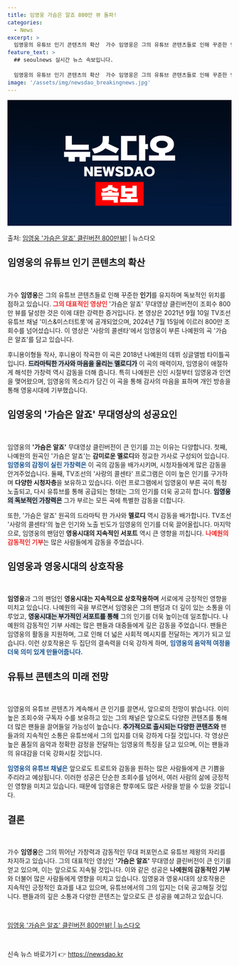 ```yaml
---
title: 임영웅 가슴은 알죠 800만 뷰 돌파!
categories:
  - News
excerpt: >
  임영웅의 유튜브 인기 콘텐츠의 확산  가수 임영웅은 그의 유튜브 콘텐츠들로 인해 꾸준한 인기를 유지하며 독보…
feature_text: >
  ## seoulnews 실시간 뉴스 속보입니다.

  임영웅의 유튜브 인기 콘텐츠의 확산  가수 임영웅은 그의 유튜브 콘텐츠들로 인해 꾸준한 인기를 유지하며 독보…
image: '/assets/img/newsdao_breakingnews.jpg'
---
```


![뉴스다오 속보](/assets/img/newsdao_breakingnews.jpg)

<p>출처: <a href="https://newsdao.kr/4874" rel="dofollow">임영웅 '가슴은 알죠' 클린버전 800만뷰!</a> | 뉴스다오</p>

<h2 data-ke-size="size26">임영웅의 유튜브 인기 콘텐츠의 확산</h2>

<p data-ke-size="size16">&nbsp;</p>

가수 <b>임영웅</b>은 그의 유튜브 콘텐츠들로 인해 꾸준한 <b>인기</b>를 유지하며 독보적인 위치를 점하고 있습니다. <b><span style="color: #ee2323;">그의 대표적인 영상인</span></b> '가슴은 알죠' 무대영상 클린버전이 조회수 800만 뷰를 달성한 것은 이에 대한 강력한 증거입니다. 본 영상은 2021년 9월 10일 TV조선 유튜브 채널 '미스&미스터트롯'에 공개되었으며, 2024년 7월 15일에 이르러 800만 조회수를 넘어섰습니다. 이 영상은 '사랑의 콜센타'에서 임영웅이 부른 나예원의 곡 '가슴은 알죠'를 담고 있습니다. 

후니용이형들 작사, 후니용이 작곡한 이 곡은 2018년 나예원의 데뷔 싱글앨범 타이틀곡입니다. <b><span style="background-color: #21538527;">드라마틱한 가사와 마음을 울리는 멜로디가</span></b> 이 곡의 매력이자, 임영웅이 애절하게 해석한 가창력 역시 감동을 더해 줍니다. 특히 나예원은 신인 시절부터 임영웅과 인연을 맺어왔으며, 임영웅의 목소리가 담긴 이 곡을 통해 감사의 마음을 표하며 개인 방송을 통해 영웅시대에 기부했습니다. 

<h2 data-ke-size="size26">임영웅의 '가슴은 알죠' 무대영상의 성공요인</h2>

<p data-ke-size="size16">&nbsp;</p>

임영웅의 <b>'가슴은 알죠'</b> 무대영상 클린버전이 큰 인기를 끄는 이유는 다양합니다. 첫째, 나예원의 원곡인 '가슴은 알죠'는 <b>감미로운 멜로디</b>와 정교한 가사로 구성되어 있습니다. <b><span style="color: #1a5490;">임영웅의 감정이 실린 가창력은</span></b> 이 곡의 감동을 배가시키며, 시청자들에게 많은 감동을 안겨주었습니다. 둘째, TV조선의 '사랑의 콜센타' 프로그램은 이미 높은 인기를 구가하며 <b>다양한 시청자층</b>을 보유하고 있습니다. 이런 프로그램에서 임영웅이 부른 곡이 특정 노출되고, 다시 유튜브를 통해 공급되는 형태는 그의 인기를 더욱 공고히 합니다. <b><span style="background-color: #21538527;">임영웅의 독보적인 가창력은</span></b> 그가 부르는 모든 곡에 특별한 감동을 더합니다. 

또한, '가슴은 알죠' 원곡의 드라마틱 한 가사와 <b>멜로디</b> 역시 감동을 배가합니다. TV조선 '사랑의 콜센타'의 높은 인기와 노출 빈도가 임영웅의 인기를 더욱 끌어올립니다. 마지막으로, 임영웅의 팬덤인 <b>영웅시대의 지속적인 서포트</b> 역시 큰 영향을 끼칩니다. <b><span style="color: #ee2323;">나예원의 감동적인 기부</span></b>는 많은 사람들에게 감동을 주었습니다.

<h2 data-ke-size="size26">임영웅과 영웅시대의 상호작용</h2>

<p data-ke-size="size16">&nbsp;</p>

<b>임영웅</b>과 그의 팬덤인 <b>영웅시대는 지속적으로 상호작용하며</b> 서로에게 긍정적인 영향을 미치고 있습니다. 나예원의 곡을 부르면서 임영웅은 그의 팬덤과 더 깊이 있는 소통을 이루었고, <b><span style="background-color: #21538527;">영웅시대는 부가적인 서포트를 통해</span></b> 그의 인기를 더욱 높이는데 일조합니다. 나예원의 감동적인 기부 사례는 많은 팬들과 대중들에게 깊은 감동을 주었습니다. 팬들은 임영웅의 활동을 지원하며, 그로 인해 더 넓은 사회적 메시지를 전달하는 계기가 되고 있습니다. 이런 상호작용은 두 집단의 결속력을 더욱 강하게 하며, <b><span style="color: #1a5490;">임영웅의 음악적 여정을 더욱 의미 있게 만들어줍니다.</span></b>

<h2 data-ke-size="size26">유튜브 콘텐츠의 미래 전망</h2>

<p data-ke-size="size16">&nbsp;</p>

임영웅의 유튜브 콘텐츠가 계속해서 큰 인기를 끌면서, 앞으로의 전망이 밝습니다. 이미 높은 조회수와 구독자 수를 보유하고 있는 그의 채널은 앞으로도 다양한 콘텐츠를 통해 더 많은 팬들을 끌어들일 가능성이 높습니다. <b><span style="background-color: #21538527;">추가적으로 출시되는 다양한 콘텐츠와</span></b> 팬들과의 지속적인 소통은 유튜브에서 그의 입지를 더욱 강하게 다질 것입니다. 각 영상은 높은 품질의 음악과 정확한 감정을 전달하는 임영웅의 특징을 담고 있으며, 이는 팬들과의 유대감을 더욱 강화시킬 것입니다. 

<b><span style="color: #1a5490;">임영웅의 유튜브 채널은</span></b> 앞으로도 트로트와 감동을 원하는 많은 사람들에게 큰 기쁨을 주리라고 예상됩니다. 이러한 성공은 단순한 조회수를 넘어서, 여러 사람의 삶에 긍정적인 영향을 미치고 있습니다. 때문에 임영웅은 향후에도 많은 사랑을 받을 수 있을 것입니다.

<h2 data-ke-size="size26">결론</h2>

<p data-ke-size="size16">&nbsp;</p>

가수 <b>임영웅</b>은 그의 뛰어난 가창력과 감동적인 무대 퍼포먼스로 유튜브 제왕의 자리를 차지하고 있습니다. 그의 대표적인 영상인 <b>'가슴은 알죠'</b> 무대영상 클린버전이 큰 인기를 얻고 있으며, 이는 앞으로도 지속될 것입니다. 이와 같은 성공은 <b>나예원의 감동적인 기부</b>와 더불어 많은 사람들에게 영향을 미치고 있습니다. 임영웅과 영웅시대의 상호작용은 지속적인 긍정적인 효과를 내고 있으며, 유튜브에서의 그의 입지는 더욱 공고해질 것입니다. 팬들과의 깊은 소통과 다양한 콘텐츠는 앞으로도 큰 성공을 예고하고 있습니다.

<p data-ke-size="size16">&nbsp;</p>

<a href="https://newsdao.kr/4874">임영웅 '가슴은 알죠' 클린버전 800만뷰! | 뉴스다오</a>

<p data-ke-size="size16">&nbsp;</p> 

신속 뉴스 바로가기 👉 <a href="https://newsdao.kr" rel="dofollow">https://newsdao.kr</a>


